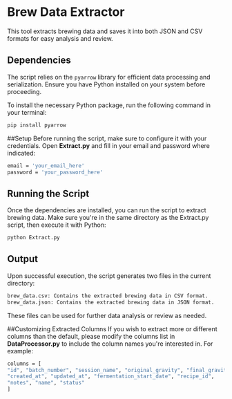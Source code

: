 # Brew Data Extractor

This tool extracts brewing data and saves it into both JSON and CSV formats for easy analysis and review.

## Dependencies

The script relies on the `pyarrow` library for efficient data processing and serialization. Ensure you have Python installed on your system before proceeding.

To install the necessary Python package, run the following command in your terminal:

```bash
pip install pyarrow
```
##Setup
Before running the script, make sure to configure it with your credentials. Open **Extract.py** and fill in your email and password where indicated:
```bash
email = 'your_email_here'
password = 'your_password_here'
```

## Running the Script
Once the dependencies are installed, you can run the script to extract brewing data. Make sure you're in the same directory as the Extract.py script, then execute it with Python:

```bash
python Extract.py
```

## Output
Upon successful execution, the script generates two files in the current directory:
```bash
brew_data.csv: Contains the extracted brewing data in CSV format.
brew_data.json: Contains the extracted brewing data in JSON format.
```

These files can be used for further data analysis or review as needed.

##Customizing Extracted Columns
If you wish to extract more or different columns than the default, please modify the columns list in **DataProcessor.py** to include the column names you're interested in. For example:
```bash
columns = [
"id", "batch_number", "session_name", "original_gravity", "final_gravity",
"created_at", "updated_at", "fermentation_start_date", "recipe_id",
"notes", "name", "status"
]
```
